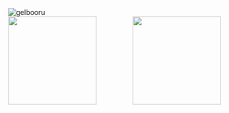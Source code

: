 <img src="https://count.getloli.com/get/@FESSXX" alt="gelbooru" />

<div align="center">
<img align="left" height="180px" src="https://github-readme-stats.vercel.app/api?username=FESSXX&show_icons=true&count_private=true&text_color=70bed9&icon_color=fff&&hide=prs&bg_color=192133&theme=default_repocard"/>

<img height="180px" src="https://github-readme-stats.vercel.app/api/top-langs/?username=FESSXX&layout=compact&langs_count=6&text_color=70bed9&icon_color=fff&bg_color=192133&theme=default_repocard" />
</div>
